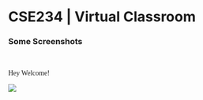 # CSE234 | Virtual Classroom

<b><h3>Some Screenshots</h3></b><br>
<p style="font-family:Consolas"> Hey Welcome! </p>
<img src="Capture2333.jpg">
<br>
